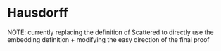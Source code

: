 # Hausdorff
NOTE: currently replacing the definition of Scattered to directly use the embedding definition + modifying the easy direction of the final proof
